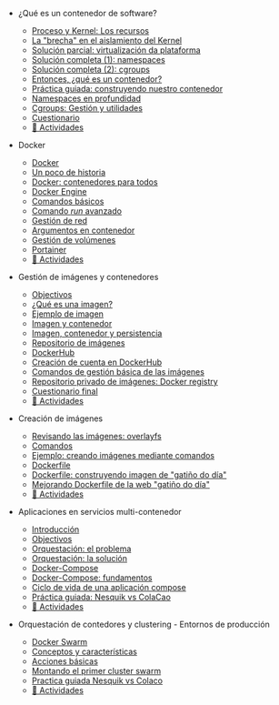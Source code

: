 - ¿Qué es un contenedor de software?
  - [Proceso y Kernel: Los recursos](./01_que_e_un_contedor_de_software/01_procesos_e_kernel.md)
  - [La "brecha" en el aislamiento del Kernel](./01_que_e_un_contedor_de_software/02_a_pingueira.md)
  - [Solución parcial: virtualización da plataforma](./01_que_e_un_contedor_de_software/03_solucion_parcial.md)
  - [Solución completa (1): namespaces](./01_que_e_un_contedor_de_software/04_solucion_completa_1.md)
  - [Solución completa (2): cgroups](./01_que_e_un_contedor_de_software/05_solucion_completa_2.md)
  - [Entonces, ¿qué es un contenedor?](./01_que_e_un_contedor_de_software/06_enton_que_e_un_contedor.md)
  - [Práctica guiada: construyendo nuestro contenedor](./01_que_e_un_contedor_de_software/07_practica_guiada_construindo_o_noso_contedor.md)
  - [Namespaces en profundidad](./01_que_e_un_contedor_de_software/08_namespaces_en_profundidade.md)
  - [Cgroups: Gestión y utilidades](./01_que_e_un_contedor_de_software/09_cgroups_xestion_e_utilidades.md)
  - [Cuestionario](./01_que_e_un_contedor_de_software/10_cuestionario.md)
  - [📝 Actividades](./00_actividades/01_modulo_1.md)

- Docker
  - [Docker](./02_docker/01_docker.md)
  - [Un poco de historia](./02_docker/02_un_pouco_de_historia.md)
  - [Docker: contenedores para todos](./02_docker/03_docker_contedores_para_todos.md)
  - [Docker Engine](./02_docker/04_docker_engine.md)
  - [Comandos básicos](./02_docker/05_comandos_basicos.md)
  - [Comando _run_ avanzado](./02_docker/06_comando_run_avanzado.md)
  - [Gestión de red](./02_docker/07_xestion_da_rede.md)
  - [Argumentos en contenedor](./02_docker/08_paso_de_argumentos_o_contedor.md)
  - [Gestión de volúmenes](./02_docker/09_xestion_de_volumes.md)
  - [Portainer](./02_docker/10_portainer.md)
  - [📝 Actividades](./00_actividades/02_modulo_2.md)

- Gestión de imágenes y contenedores
  - [Objectivos](./03_xestion_de_imaxes_e_contedores/01_obxectivos.md)
  - [¿Qué es una imagen?](./03_xestion_de_imaxes_e_contedores/02_que_e_unha_imaxe.md)
  - [Ejemplo de imagen](./03_xestion_de_imaxes_e_contedores/03_exemplo_de_imaxe.md)
  - [Imagen y contenedor](./03_xestion_de_imaxes_e_contedores/04_imaxe_e_contedor.md)
  - [Imagen, contenedor y persistencia](./03_xestion_de_imaxes_e_contedores/05_imaxe_contedor_e_persistencia.md)
  - [Repositorio de imágenes](./03_xestion_de_imaxes_e_contedores/06_repositorio_de_imaxes.md)
  - [DockerHub](./03_xestion_de_imaxes_e_contedores/07_o_dockerhub.md)
  - [Creación de cuenta en DockerHub](./03_xestion_de_imaxes_e_contedores/08_creacion_de_conta_en_dockerhub.md)
  - [Comandos de gestión básica de las imágenes](./03_xestion_de_imaxes_e_contedores/09_comandos_de_xestion_basica_das_imaxes.md)
  - [Repositorio privado de imágenes: Docker registry](./03_xestion_de_imaxes_e_contedores/10_repositorio_privado_de_imaxes_o_docker_registry.md)
  - [Cuestionario final](./03_xestion_de_imaxes_e_contedores/11_cuestironario_final.md)
  - [📝 Actividades](./00_actividades/03_modulo_3.md)

- Creación de imágenes
  - [Revisando las imágenes: overlayfs](./04_creacion_de_imaxes/01_revisando_as_imaxes_o_overlayfs.md)
  - [Comandos](./04_creacion_de_imaxes/02_emprego_de_comandos.md)
  - [Ejemplo: creando imágenes mediante comandos](./04_creacion_de_imaxes/03_exemplo_creando_imaxe_maediante_comandos.md)
  - [Dockerfile](./04_creacion_de_imaxes/04_o_dockerfile.md)
  - [Dockerfile: construyendo imagen de "gatiño do día"](./04_creacion_de_imaxes/05_o_dockerfile_construindo_a_imaxe_do_gatinho_do_dia.md)
  - [Mejorando Dockerfile de la web "gatiño do día"](./04_creacion_de_imaxes/06_mellorando_o_dockerfile_de_web_gatinho_do_dia.md)
  - [📝 Actividades](./00_actividades/04_modulo_4.md)

- Aplicaciones en servicios multi-contenedor
  - [Introducción](./05_aplicacions_e_servizos_multicontedor/01_introducion.md)
  - [Objectivos](./05_aplicacions_e_servizos_multicontedor/02_obxectivos.md)
  - [Orquestación: el problema](./05_aplicacions_e_servizos_multicontedor/03_orquestracion_o_problema.md)
  - [Orquestación: la solución](./05_aplicacions_e_servizos_multicontedor/04_orquestracion_a_solucion.md)
  - [Docker-Compose](./05_aplicacions_e_servizos_multicontedor/05_o_docker-conpose.md)
  - [Docker-Compose: fundamentos](./05_aplicacions_e_servizos_multicontedor/06_o_docker-compose_fundamentos.md)
  - [Ciclo de vida de una aplicación compose](./05_aplicacions_e_servizos_multicontedor/07_cilo_de_vida_dunha_aplicacion_de_compose.md)
  - [Práctica guiada: Nesquik vs ColaCao](./05_aplicacions_e_servizos_multicontedor/08_practica_guiada_nesquik_vs_colacao.md)
  - [📝 Actividades](./00_actividades/05_modulo_5.md)

- Orquestación de contedores y clustering - Entornos de producción
  - [Docker Swarm](./06_docker_swarm/01_o_docker_swarm.md)
  - [Conceptos y características](./06_docker_swarm/02_conceptos_e_caracteristicas_do_enxame.md)
  - [Acciones básicas](./06_docker_swarm/03_accions_basicas.md)
  - [Montando el primer cluster swarm](./06_docker_swarm/04_montando_o_primeiro_cluster_swarm.md)
  - [Practica guiada Nesquik vs Colaco](./06_docker_swarm/05_practica_guiada_nesquik_vs_colacao.md)
  - [📝 Actividades](./00_actividades/06_modulo_6.md)
